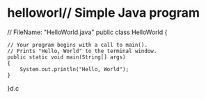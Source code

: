 # helloworl// Simple Java program
// FileName: "HelloWorld.java"
public class HelloWorld {
    
    // Your program begins with a call to main().
    // Prints "Hello, World" to the terminal window.
    public static void main(String[] args)
    {
        System.out.println("Hello, World");
    }
}d.c
